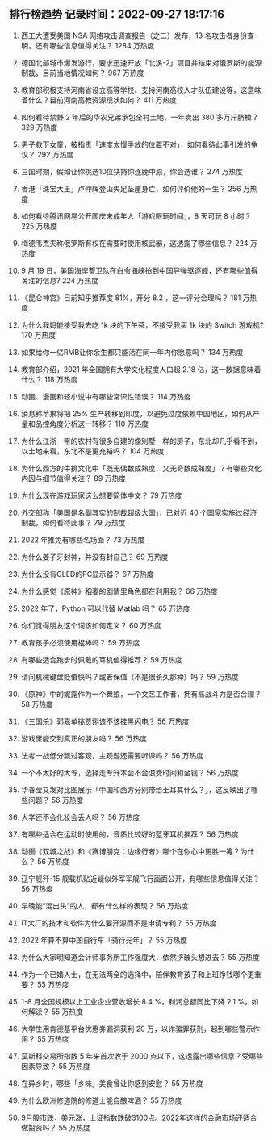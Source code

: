 
## 排行榜趋势 记录时间：2022-09-27 18:17:16
  
  1. 西工大遭受美国 NSA 网络攻击调查报告（之二）发布，13 名攻击者身份查明，还有哪些信息值得关注？ 1284 万热度
    
  2. 德国北部城市爆发游行，要求迅速开放「北溪-2」项目并结束对俄罗斯的能源制裁，目前当地情况如何？ 967 万热度
    
  3. 教育部积极支持河南省设立高等学校、支持河南高校人才队伍建设等，这意味着什么？目前河南高教资源现状如何？ 411 万热度
    
  4. 如何看待禁野 2 年后的华农兄弟承包全村土地，一年卖出 380 多万斤脐橙？ 329 万热度
    
  5. 男子救下女童，被指责「速度太慢手放的位置不对」，如何看待此事引发的争议？ 292 万热度
    
  6. 三国时期，假如让你挑选10位扶持你逐鹿中原，你会选谁？ 274 万热度
    
  7. 香港「珠宝大王」卢仲辉登山失足坠崖身亡，如何评价他的一生？ 256 万热度
    
  8. 如何看待腾讯网易公开国庆未成年人「游戏限玩时间」，8 天可玩 8 小时？ 225 万热度
    
  9. 梅德韦杰夫称俄罗斯有权在需要时使用核武器，这透露了哪些信息？ 224 万热度
    
  10. 9 月 19 日，美国海岸警卫队在白令海峡拍到中国导弹驱逐舰，还有哪些值得关注的信息? 224 万热度
    
  11. 《昆仑神宫》目前知乎推荐度 81%，开分 8.2 ，这一评分合理吗？ 181 万热度
    
  12. 为什么我妈能接受我去吃 1k 块的下午茶，不接受我买 1k 块的 Switch 游戏机? 170 万热度
    
  13. 如果给你一亿RMB让你余生都只能活在同一年内你愿意吗？ 134 万热度
    
  14. 教育部介绍，2021 年全国拥有大学文化程度人口超 2.18 亿，这一数据意味着什么？ 118 万热度
    
  15. 动画、漫画和轻小说中有哪些常识性错误？ 114 万热度
    
  16. 消息称苹果将把 25% 生产转移到印度，以避免过度依赖中国地区，如何从产量和品控角度分析这一转移？ 110 万热度
    
  17. 为什么江浙一带的农村有很多自建的像别墅一样的房子，东北却几乎看不到，以土地来看，东北不是更充裕吗？ 104 万热度
    
  18. 为什么西方的牛排文化中「既无偶数成熟度，又无奇数成熟度」？有哪些文化内因与细节值得关注？ 89 万热度
    
  19. 为什么现在游戏玩家这么想要简体中文？ 79 万热度
    
  20. 外交部称「美国是名副其实的制裁超级大国」，已对近 40 个国家实施过经济制裁，如何看待此事？ 79 万热度
    
  21. 2022 年推免有哪些名场面？ 73 万热度
    
  22. 为什么姜子牙封神，并没有封自己？ 69 万热度
    
  23. 为什么没有OLED的PC显示器？ 67 万热度
    
  24. 为什么感觉《原神》稻妻的剧情里角色都在利用我？ 66 万热度
    
  25. 2022 年了，Python 可以代替 Matlab 吗？ 65 万热度
    
  26. 你们觉得朋友这个词该如何定义？ 60 万热度
    
  27. 教育孩子必须使用棍棒吗？ 59 万热度
    
  28. 有哪些适合跑步时佩戴的耳机值得推荐？ 59 万热度
    
  29. 请问机械键盘贬值快吗？或者保值（不是很长久那种）吗？ 59 万热度
    
  30. 《原神》中的妮露作为一个舞娘，一个文艺工作者，拥有高战斗力是否合理？ 58 万热度
    
  31. 《三国杀》郭嘉单挑贾诩该不该挂黑闪电？ 56 万热度
    
  32. 游戏里能交到真正的朋友吗？ 56 万热度
    
  33. 法考一战低分飘过客观，主观题还需要听课吗？ 56 万热度
    
  34. 一个不太好的大专，选择走专升本会不会浪费时间和金钱？ 56 万热度
    
  35. 华春莹又发对比图展示「中国和西方分别带给土耳其什么？」，这反映出了哪些问题？ 56 万热度
    
  36. 大学还不会化妆会丢人吗？ 56 万热度
    
  37. 有哪些适合在运动时使用的，音质比较好的蓝牙耳机推荐？ 56 万热度
    
  38. 动画《双城之战》和《赛博朋克：边缘行者》哪个在你心中更胜一筹？为什么？ 56 万热度
    
  39. 辽宁舰歼-15 舰载机贴近疑似外军军舰飞行画面公开，有哪些信息值得关注？ 56 万热度
    
  40. 早晚能“混出头”的人，都有什么样的表现？ 56 万热度
    
  41. IT大厂的技术和软件为什么要开源而不是申请专利？ 55 万热度
    
  42. 2022 年算不算中国自行车「骑行元年」？ 55 万热度
    
  43. 为什么大家明知道会计师事务所工作强度大，依然挤破头想进去？ 55 万热度
    
  44. 作为一个已婚人士，在无法两全的选择中，陪伴教育孩子和上班挣钱哪个更重要？ 55 万热度
    
  45. 1-8 月全国规模以上工业企业营收增长 8.4 %，利润总额同比下降 2.1 %，如何解读？ 55 万热度
    
  46. 大学生用肯德基平台优惠券漏洞获利 20 万，以诈骗罪获刑，起到哪些警示作用？ 55 万热度
    
  47. 莫斯科交易所指数 5 年来首次收于 2000 点以下，这透露出哪些信息？受哪些因素导致？ 55 万热度
    
  48. 在异乡时，哪些「乡味」美食曾让你感到安慰？ 55 万热度
    
  49. 为什么欧洲修道院的修道士能自酿啤酒？ 55 万热度
    
  50. 9月股市跌，美元涨，上证指数跌破3100点。2022年这样的金融市场还适合做投资吗？ 55 万热度
    